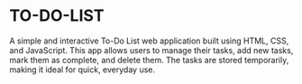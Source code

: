 # TO-DO-LIST
A simple and interactive To-Do List web application built using HTML, CSS, and JavaScript. This app allows users to manage their tasks, add new tasks, mark them as complete, and delete them. The tasks are stored temporarily, making it ideal for quick, everyday use.
